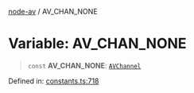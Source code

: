 [node-av](../globals.md) / AV\_CHAN\_NONE

# Variable: AV\_CHAN\_NONE

> `const` **AV\_CHAN\_NONE**: [`AVChannel`](../type-aliases/AVChannel.md)

Defined in: [constants.ts:718](https://github.com/seydx/av/blob/f8631fc881b394300b1479f511d55cf1c370a87f/src/constants/constants.ts#L718)
